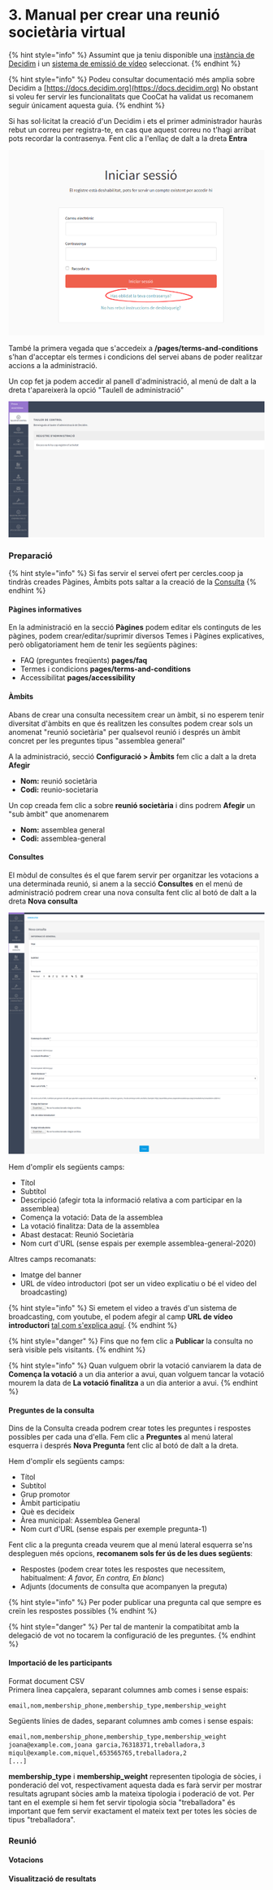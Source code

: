 # 3. Manual per crear una reunió societària virtual

{% hint style="info" %}
Assumint que ja teniu disponible una [instància de Decidim](../#com-puc-utilitzar-cercles-coop) i un [sistema de emissió de vídeo](necessitats-tecniques-per-organitzar-i-celebrar-reunions-virtuals.md#1-emissio-de-video-en-directe) seleccionat. 
{% endhint %}

{% hint style="info" %}
Podeu consultar documentació més amplia sobre Decidim a [https://docs.decidim.org](https://docs.decidim.org) No obstant si voleu fer servir les funcionalitats que CooCat ha validat us recomanem seguir únicament aquesta guia. 
{% endhint %}

Si has sol·licitat la creació d'un Decidim i ets el primer administrador hauràs rebut un correu per registra-te, en cas que aquest correu no t'hagi arribat pots recordar la contrasenya. Fent clic a l'enllaç de dalt a la dreta **Entra**

![](../.gitbook/assets/screenshot_2020-08-17-iniciar-sessio-prova-assemblea.png)

També la primera vegada que s'accedeix a **/pages/terms-and-conditions** s'han d'acceptar els termes i condicions del servei abans de poder realitzar accions a la administració.

Un cop fet ja podem accedir al panell d'administració, al menú de dalt a la dreta t'apareixerà la opció "Taulell de administració"

![](../.gitbook/assets/screenshot_2020-08-17-prova-assemblea.png)

### Preparació

{% hint style="info" %}
Si fas servir el servei ofert per cercles.coop ja tindràs creades Pàgines, Àmbits pots saltar a la creació de la [Consulta](posada-en-marxa.md#consultes)
{% endhint %}

#### Pàgines informatives

En la administració en la secció **Pàgines** podem editar els continguts de les pàgines, podem crear/editar/suprimir diversos Temes i Pàgines explicatives, però obligatoriament hem de tenir les següents pàgines: 

* FAQ \(preguntes freqüents\) **pages/faq**
* Termes i condicions **pages/terms-and-conditions**
* Accessibilitat **pages/accessibility**

#### **Àmbits**

Abans de crear una consulta necessitem crear un àmbit, si no esperem tenir diversitat d'àmbits en que és realitzen les consultes podem crear sols un anomenat "reunió societària" per qualsevol reunió i després un àmbit concret per les preguntes tipus "assemblea general"

A la administració, secció **Configuració &gt; Àmbits** fem clic a dalt a la dreta **Afegir**

* **Nom:** reunió societària
* **Codi:** reunio-societaria

Un cop creada fem clic a sobre **reunió societària** i dins podrem **Afegir** un "sub àmbit" que anomenarem 

* **Nom:** assemblea general
* **Codi:** assemblea-general

#### Consultes

El mòdul de consultes és el que farem servir per organitzar les votacions a una determinada reunió, si anem a la secció **Consultes** en el menú de administració podrem crear una nova consulta fent clic al botó de dalt a la dreta **Nova consulta**

![](../.gitbook/assets/screenshot_2020-08-18-prova-assemblea.png)

Hem d'omplir els següents camps:

* Títol
* Subtítol
* Descripció \(afegir tota la informació relativa a com participar en la assemblea\)
* Comença la votació: Data de la assemblea
* La votació finalitza: Data de la assemblea
* Abast destacat: Reunió Societària
* Nom curt d'URL \(sense espais per exemple assemblea-general-2020\)

Altres camps recomanats: 

* Imatge del banner
* URL de vídeo introductori \(pot ser un video explicatiu o bé el video del broadcasting\)

{% hint style="info" %}
Si emetem el video a través d'un sistema de broadcasting, com youtube, el podem afegir al camp **URL de vídeo introductori** [tal com s'explica aquí](../video-de-la-assemblea/videoconferencia/mode-broadcasting.md#mostrar-el-video-de-youtube-a-decidim).
{% endhint %}

{% hint style="danger" %}
Fins que no fem clic a **Publicar** la consulta no serà visible pels visitants.
{% endhint %}

{% hint style="info" %}
Quan vulguem obrir la votació canviarem la data de **Comença la votació** a un dia anterior a avui, quan volguem tancar la votació mourem la data de **La votació finalitza** a un dia anterior a avui.
{% endhint %}

#### Preguntes de la consulta

Dins de la Consulta creada podrem crear totes les preguntes i respostes possibles per cada una d'ella. Fem clic a **Preguntes** al menú lateral esquerra i després **Nova Pregunta** fent clic al botó de dalt a la dreta.

Hem d'omplir els següents camps:

* Títol
* Subtítol
* Grup promotor
* Àmbit participatiu
* Què es decideix
* Àrea municipal: Assemblea General
* Nom curt d'URL \(sense espais per exemple pregunta-1\)

Fent clic a la pregunta creada veurem que al menú lateral esquerra se'ns despleguen més opcions, **recomanem sols fer ús de les dues següents**: 

* Respostes \(podem crear totes les respostes que necessitem, habitualment: _A favor, En contra, En blanc_\)
* Adjunts \(documents de consulta que acompanyen la preguta\)

{% hint style="info" %}
Per poder publicar una pregunta cal que sempre es creïn les respostes possibles
{% endhint %}

{% hint style="danger" %}
Per tal de mantenir la compatibitat amb la delegació de vot no tocarem la configuració de les preguntes.
{% endhint %}

#### Importació de les participants

Format document CSV  
Primera linea capçalera, separant columnes amb comes i sense espais:

```text
email,nom,membership_phone,membership_type,membership_weight
```

Següents línies de dades, separant columnes amb comes i sense espais:

```text
email,nom,membership_phone,membership_type,membership_weight
joana@example.com,joana garcia,76318371,treballadora,3
miqul@example.com,miquel,653565765,treballadora,2
[...]
```

**membership\_type** i **membership\_weight** representen tipologia de sòcies, i ponderació del vot, respectivament aquesta dada es farà servir per mostrar resultats agrupant sòcies amb la mateixa tipologia i poderació de vot. Per tant en el exemple si hem fet servir tipologia sòcia "treballadora" és important que fem servir exactament el mateix text per totes les sòcies de tipus "treballadora".

### Reunió

#### Votacions

#### Visualització de resultats

### 

